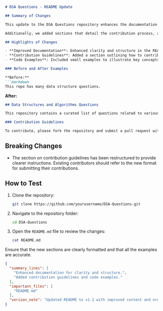 ```markdown
# DSA Questions - README Update

## Summary of Changes

This update to the DSA Questions repository enhances the documentation in the `README.md` file, providing clearer instructions and examples for users. The primary focus was on improving the clarity of the content and ensuring that newcomers can easily understand how to contribute and utilize the resources available in the repository. The enhancements include better formatting, additional examples, and a more structured approach to presenting information.

Additionally, we added sections that detail the contribution process, as well as the types of data structures and algorithms covered in the repository. This makes it easier for users to navigate through the resources and find exactly what they need for their programming challenges.

## Highlights of Changes

- **Improved Documentation**: Enhanced clarity and structure in the README file.
- **Contribution Guidelines**: Added a section outlining how to contribute effectively.
- **Code Examples**: Included small examples to illustrate key concepts.

### Before and After Examples

**Before:**
```markdown
This repo has many data structure questions.
```

**After:**
```markdown
## Data Structures and Algorithms Questions

This repository contains a curated list of questions related to various data structures and algorithms. It aims to assist learners in mastering these concepts through practice. 

### Contribution Guidelines

To contribute, please fork the repository and submit a pull request with your changes.
```

## Breaking Changes

- The section on contribution guidelines has been restructured to provide clearer instructions. Existing contributors should refer to the new format for submitting their contributions.

## How to Test

1. Clone the repository:
   ```bash
   git clone https://github.com/yourusername/DSA-Questions.git
   ```
2. Navigate to the repository folder:
   ```bash
   cd DSA-Questions
   ```
3. Open the `README.md` file to review the changes:
   ```bash
   cat README.md
   ```

Ensure that the new sections are clearly formatted and that all the examples are accurate.

```json
{
  "summary_lines": [
    "Enhanced documentation for clarity and structure.",
    "Added contribution guidelines and code examples."
  ],
  "important_files": [
    "README.md"
  ],
  "version_note": "Updated README to v1.1 with improved content and organization."
}
```
```